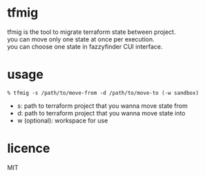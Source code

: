# tfmig

tfmig is the tool to migrate terraform state between project.  
you can move only one state at once per execution.  
you can choose one state in fazzyfinder CUI interface.  

# usage

```
% tfmig -s /path/to/move-from -d /path/to/move-to (-w sandbox)
```

- s: path to terraform project that you wanna move state from
- d: path to terraform project that you wanna move state into
- w (optional): workspace for use

# licence

MIT
